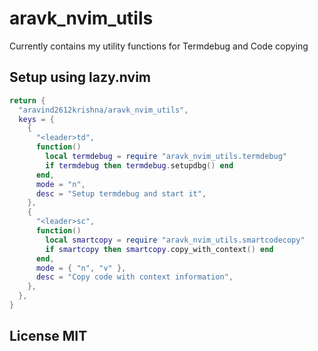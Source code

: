 # aravk_nvim_utils

Currently contains my utility functions for Termdebug and Code copying

## Setup using lazy.nvim

```lua
return {
  "aravind2612krishna/aravk_nvim_utils",
  keys = {
    {
      "<leader>td",
      function()
        local termdebug = require "aravk_nvim_utils.termdebug"
        if termdebug then termdebug.setupdbg() end
      end,
      mode = "n",
      desc = "Setup termdebug and start it",
    },
    {
      "<leader>sc",
      function()
        local smartcopy = require "aravk_nvim_utils.smartcodecopy"
        if smartcopy then smartcopy.copy_with_context() end
      end,
      mode = { "n", "v" },
      desc = "Copy code with context information",
    },
  },
}
```

## License MIT
